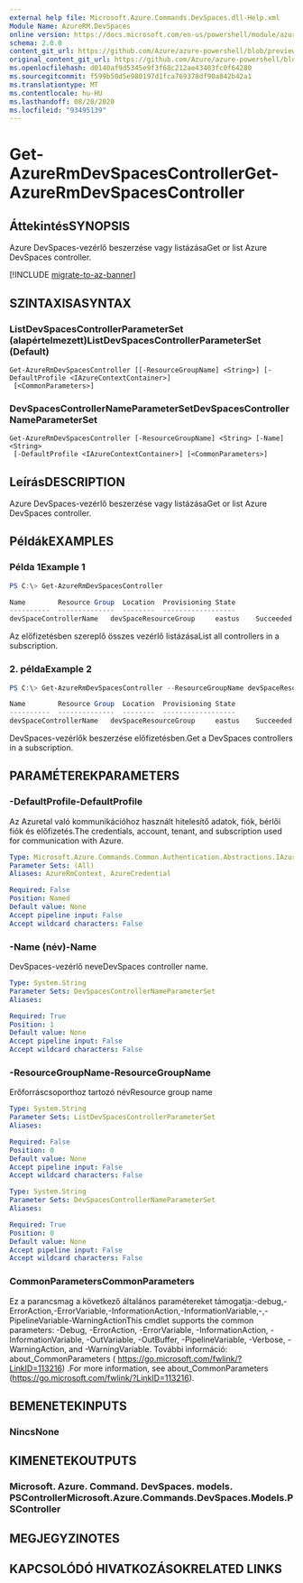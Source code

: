 ```yaml
---
external help file: Microsoft.Azure.Commands.DevSpaces.dll-Help.xml
Module Name: AzureRM.DevSpaces
online version: https://docs.microsoft.com/en-us/powershell/module/azurerm.devspaces/get-azureevspacescontroller
schema: 2.0.0
content_git_url: https://github.com/Azure/azure-powershell/blob/preview/src/ResourceManager/DevSpaces/Commands.DevSpaces/help/Get-AzureRmDevSpacesController.md
original_content_git_url: https://github.com/Azure/azure-powershell/blob/preview/src/ResourceManager/DevSpaces/Commands.DevSpaces/help/Get-AzureRmDevSpacesController.md
ms.openlocfilehash: d0140af9d5345e9f3f68c212ae43403fc0f64280
ms.sourcegitcommit: f599b50d5e980197d1fca769378df90a842b42a1
ms.translationtype: MT
ms.contentlocale: hu-HU
ms.lasthandoff: 08/20/2020
ms.locfileid: "93495139"
---
```

# <span data-ttu-id="3dd58-101">Get-AzureRmDevSpacesController</span><span class="sxs-lookup"><span data-stu-id="3dd58-101">Get-AzureRmDevSpacesController</span></span>

## <span data-ttu-id="3dd58-102">Áttekintés</span><span class="sxs-lookup"><span data-stu-id="3dd58-102">SYNOPSIS</span></span>
<span data-ttu-id="3dd58-103">Azure DevSpaces-vezérlő beszerzése vagy listázása</span><span class="sxs-lookup"><span data-stu-id="3dd58-103">Get or list Azure DevSpaces controller.</span></span>

[!INCLUDE [migrate-to-az-banner](../../includes/migrate-to-az-banner.md)]

## <span data-ttu-id="3dd58-104">SZINTAXISA</span><span class="sxs-lookup"><span data-stu-id="3dd58-104">SYNTAX</span></span>

### <span data-ttu-id="3dd58-105">ListDevSpacesControllerParameterSet (alapértelmezett)</span><span class="sxs-lookup"><span data-stu-id="3dd58-105">ListDevSpacesControllerParameterSet (Default)</span></span>
```
Get-AzureRmDevSpacesController [[-ResourceGroupName] <String>] [-DefaultProfile <IAzureContextContainer>]
 [<CommonParameters>]
```

### <span data-ttu-id="3dd58-106">DevSpacesControllerNameParameterSet</span><span class="sxs-lookup"><span data-stu-id="3dd58-106">DevSpacesControllerNameParameterSet</span></span>
```
Get-AzureRmDevSpacesController [-ResourceGroupName] <String> [-Name] <String>
 [-DefaultProfile <IAzureContextContainer>] [<CommonParameters>]
```

## <span data-ttu-id="3dd58-107">Leírás</span><span class="sxs-lookup"><span data-stu-id="3dd58-107">DESCRIPTION</span></span>
<span data-ttu-id="3dd58-108">Azure DevSpaces-vezérlő beszerzése vagy listázása</span><span class="sxs-lookup"><span data-stu-id="3dd58-108">Get or list Azure DevSpaces controller.</span></span>

## <span data-ttu-id="3dd58-109">Példák</span><span class="sxs-lookup"><span data-stu-id="3dd58-109">EXAMPLES</span></span>

### <span data-ttu-id="3dd58-110">Példa 1</span><span class="sxs-lookup"><span data-stu-id="3dd58-110">Example 1</span></span>
```powershell
PS C:\> Get-AzureRmDevSpacesController

Name        Resource Group  Location  Provisioning State
----------  --------------  --------  ------------------
devSpaceControllerName   devSpaceResourceGroup     eastus    Succeeded
```

<span data-ttu-id="3dd58-111">Az előfizetésben szereplő összes vezérlő listázása</span><span class="sxs-lookup"><span data-stu-id="3dd58-111">List all controllers in a subscription.</span></span>

### <span data-ttu-id="3dd58-112">2. példa</span><span class="sxs-lookup"><span data-stu-id="3dd58-112">Example 2</span></span>
```powershell
PS C:\> Get-AzureRmDevSpacesController --ResourceGroupName devSpaceResourceGroup -Name devSpaceControllerName

Name        Resource Group  Location  Provisioning State
----------  --------------  --------  ------------------
devSpaceControllerName   devSpaceResourceGroup     eastus    Succeeded
```

<span data-ttu-id="3dd58-113">DevSpaces-vezérlők beszerzése előfizetésben.</span><span class="sxs-lookup"><span data-stu-id="3dd58-113">Get a DevSpaces controllers in a subscription.</span></span>

## <span data-ttu-id="3dd58-114">PARAMÉTEREK</span><span class="sxs-lookup"><span data-stu-id="3dd58-114">PARAMETERS</span></span>

### <span data-ttu-id="3dd58-115">-DefaultProfile</span><span class="sxs-lookup"><span data-stu-id="3dd58-115">-DefaultProfile</span></span>
<span data-ttu-id="3dd58-116">Az Azuretal való kommunikációhoz használt hitelesítő adatok, fiók, bérlői fiók és előfizetés.</span><span class="sxs-lookup"><span data-stu-id="3dd58-116">The credentials, account, tenant, and subscription used for communication with Azure.</span></span>

```yaml
Type: Microsoft.Azure.Commands.Common.Authentication.Abstractions.IAzureContextContainer
Parameter Sets: (All)
Aliases: AzureRmContext, AzureCredential

Required: False
Position: Named
Default value: None
Accept pipeline input: False
Accept wildcard characters: False
```

### <span data-ttu-id="3dd58-117">-Name (név)</span><span class="sxs-lookup"><span data-stu-id="3dd58-117">-Name</span></span>
<span data-ttu-id="3dd58-118">DevSpaces-vezérlő neve</span><span class="sxs-lookup"><span data-stu-id="3dd58-118">DevSpaces controller name.</span></span>

```yaml
Type: System.String
Parameter Sets: DevSpacesControllerNameParameterSet
Aliases:

Required: True
Position: 1
Default value: None
Accept pipeline input: False
Accept wildcard characters: False
```

### <span data-ttu-id="3dd58-119">-ResourceGroupName</span><span class="sxs-lookup"><span data-stu-id="3dd58-119">-ResourceGroupName</span></span>
<span data-ttu-id="3dd58-120">Erőforráscsoporthoz tartozó név</span><span class="sxs-lookup"><span data-stu-id="3dd58-120">Resource group name</span></span>

```yaml
Type: System.String
Parameter Sets: ListDevSpacesControllerParameterSet
Aliases:

Required: False
Position: 0
Default value: None
Accept pipeline input: False
Accept wildcard characters: False
```

```yaml
Type: System.String
Parameter Sets: DevSpacesControllerNameParameterSet
Aliases:

Required: True
Position: 0
Default value: None
Accept pipeline input: False
Accept wildcard characters: False
```

### <span data-ttu-id="3dd58-121">CommonParameters</span><span class="sxs-lookup"><span data-stu-id="3dd58-121">CommonParameters</span></span>
<span data-ttu-id="3dd58-122">Ez a parancsmag a következő általános paramétereket támogatja:-debug,-ErrorAction,-ErrorVariable,-InformationAction,-InformationVariable,-,-PipelineVariable-WarningAction</span><span class="sxs-lookup"><span data-stu-id="3dd58-122">This cmdlet supports the common parameters: -Debug, -ErrorAction, -ErrorVariable, -InformationAction, -InformationVariable, -OutVariable, -OutBuffer, -PipelineVariable, -Verbose, -WarningAction, and -WarningVariable.</span></span> <span data-ttu-id="3dd58-123">További információ: about_CommonParameters ( https://go.microsoft.com/fwlink/?LinkID=113216) .</span><span class="sxs-lookup"><span data-stu-id="3dd58-123">For more information, see about_CommonParameters (https://go.microsoft.com/fwlink/?LinkID=113216).</span></span>

## <span data-ttu-id="3dd58-124">BEMENETEK</span><span class="sxs-lookup"><span data-stu-id="3dd58-124">INPUTS</span></span>

### <span data-ttu-id="3dd58-125">Nincs</span><span class="sxs-lookup"><span data-stu-id="3dd58-125">None</span></span>

## <span data-ttu-id="3dd58-126">KIMENETEK</span><span class="sxs-lookup"><span data-stu-id="3dd58-126">OUTPUTS</span></span>

### <span data-ttu-id="3dd58-127">Microsoft. Azure. Command. DevSpaces. models. PSController</span><span class="sxs-lookup"><span data-stu-id="3dd58-127">Microsoft.Azure.Commands.DevSpaces.Models.PSController</span></span>

## <span data-ttu-id="3dd58-128">MEGJEGYZI</span><span class="sxs-lookup"><span data-stu-id="3dd58-128">NOTES</span></span>

## <span data-ttu-id="3dd58-129">KAPCSOLÓDÓ HIVATKOZÁSOK</span><span class="sxs-lookup"><span data-stu-id="3dd58-129">RELATED LINKS</span></span>
